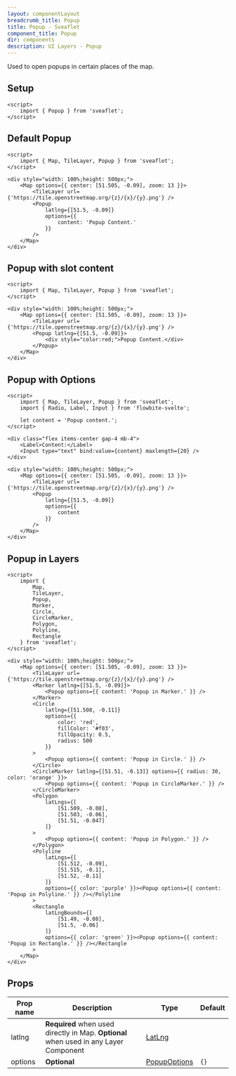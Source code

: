 ```yaml
---
layout: componentLayout
breadcrumb_title: Popup
title: Popup - Sveaflet
component_title: Popup
dir: components
description: UI Layers - Popup
---
```


Used to open popups in certain places of the map.

## Setup

```svelte example csr hideOutput
<script>
	import { Popup } from 'sveaflet';
</script>
```

## Default Popup

```svelte example csr
<script>
	import { Map, TileLayer, Popup } from 'sveaflet';
</script>

<div style="width: 100%;height: 500px;">
	<Map options={{ center: [51.505, -0.09], zoom: 13 }}>
		<TileLayer url={'https://tile.openstreetmap.org/{z}/{x}/{y}.png'} />
		<Popup
			latlng={[51.5, -0.09]}
			options={{
				content: 'Popup Content.'
			}}
		/>
	</Map>
</div>
```

## Popup with slot content

```svelte example csr
<script>
	import { Map, TileLayer, Popup } from 'sveaflet';
</script>

<div style="width: 100%;height: 500px;">
	<Map options={{ center: [51.505, -0.09], zoom: 13 }}>
		<TileLayer url={'https://tile.openstreetmap.org/{z}/{x}/{y}.png'} />
		<Popup latlng={[51.5, -0.09]}>
			<div style="color:red;">Popup Content.</div>
		</Popup>
	</Map>
</div>
```

## Popup with Options

```svelte example csr
<script>
	import { Map, TileLayer, Popup } from 'sveaflet';
	import { Radio, Label, Input } from 'flowbite-svelte';

	let content = 'Popup content.';
</script>

<div class="flex items-center gap-4 mb-4">
	<Label>Content:</Label>
	<Input type="text" bind:value={content} maxlength={20} />
</div>

<div style="width: 100%;height: 500px;">
	<Map options={{ center: [51.505, -0.09], zoom: 13 }}>
		<TileLayer url={'https://tile.openstreetmap.org/{z}/{x}/{y}.png'} />
		<Popup
			latlng={[51.5, -0.09]}
			options={{
				content
			}}
		/>
	</Map>
</div>
```

## Popup in Layers

```svelte example csr
<script>
	import {
		Map,
		TileLayer,
		Popup,
		Marker,
		Circle,
		CircleMarker,
		Polygon,
		Polyline,
		Rectangle
	} from 'sveaflet';
</script>

<div style="width: 100%;height: 500px;">
	<Map options={{ center: [51.505, -0.09], zoom: 13 }}>
		<TileLayer url={'https://tile.openstreetmap.org/{z}/{x}/{y}.png'} />
		<Marker latlng={[51.5, -0.09]}>
			<Popup options={{ content: 'Popup in Marker.' }} />
		</Marker>
		<Circle
			latlng={[51.508, -0.11]}
			options={{
				color: 'red',
				fillColor: '#f03',
				fillOpacity: 0.5,
				radius: 500
			}}
		>
			<Popup options={{ content: 'Popup in Circle.' }} />
		</Circle>
		<CircleMarker latlng={[51.51, -0.13]} options={{ radius: 30, color: 'orange' }}>
			<Popup options={{ content: 'Popup in CircleMarker.' }} />
		</CircleMarker>
		<Polygon
			latLngs={[
				[51.509, -0.08],
				[51.503, -0.06],
				[51.51, -0.047]
			]}
		>
			<Popup options={{ content: 'Popup in Polygon.' }} />
		</Polygon>
		<Polyline
			latLngs={[
				[51.512, -0.09],
				[51.515, -0.1],
				[51.52, -0.11]
			]}
			options={{ color: 'purple' }}><Popup options={{ content: 'Popup in Polyline.' }} /></Polyline
		>
		<Rectangle
			latLngBounds={[
				[51.49, -0.08],
				[51.5, -0.06]
			]}
			options={{ color: 'green' }}><Popup options={{ content: 'Popup in Rectangle.' }} /></Rectangle
		>
	</Map>
</div>
```

## Props

| Prop name | Description                                                                           | Type                                                              | Default |
| --------- | ------------------------------------------------------------------------------------- | ----------------------------------------------------------------- | ------- |
| latlng    | **Required** when used directly in Map. **Optional** when used in any Layer Component | [LatLng](https://leafletjs.com/reference.html#latlng)             |         |
| options   | **Optional**                                                                          | [PopupOptions](https://leafletjs.com/reference.html#popup-option) | `{}`    |
